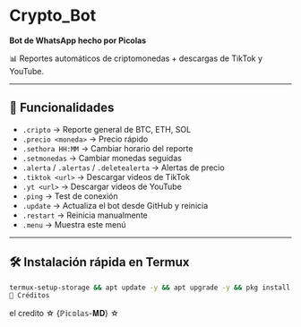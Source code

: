# Crypto_Bot

**Bot de WhatsApp hecho por Picolas**

📊 Reportes automáticos de criptomonedas + descargas de TikTok y YouTube.

---

## 🚀 Funcionalidades

- `.cripto` → Reporte general de BTC, ETH, SOL
- `.precio <moneda>` → Precio rápido
- `.sethora HH:MM` → Cambiar horario del reporte
- `.setmonedas` → Cambiar monedas seguidas
- `.alerta` / `.alertas` / `.deletealerta` → Alertas de precio
- `.tiktok <url>` → Descargar videos de TikTok
- `.yt <url>` → Descargar videos de YouTube
- `.ping` → Test de conexión
- `.update` → Actualiza el bot desde GitHub y reinicia
- `.restart` → Reinicia manualmente
- `.menu` → Muestra este menú

---

## 🛠 Instalación rápida en Termux

```bash
termux-setup-storage && apt update -y && apt upgrade -y && pkg install -y nodejs git ffmpeg imagemagick tmux && git clone https://github.com/picolasYT/Crypto_Bot.git && cd Crypto_Bot && npm install && npm start
📌 Créditos
```
el credito
☆ {ℙ𝕚𝕔𝕠𝕝𝕒𝕤-𝐌𝐃} ☆
